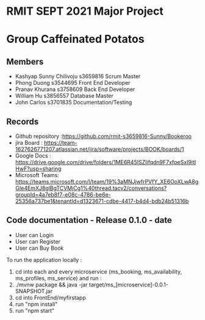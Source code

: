 # RMIT SEPT 2021 Major Project

# Group Caffeinated Potatos

## Members
* Kashyap Sunny Chilivoju   s3659816   Scrum Master  
* Phong Duong               s3544695   Front End Developer 
* Pranav Khurana            s3758609   Back End Developer  
* William Hu                s3856557   Database Master  
* John Carlos               s3701835   Documentation/Testing  

## Records

* Github repository :https://github.com/rmit-s3659816-Sunny/Bookeroo  
* jira Board : https://team-1627626771207.atlassian.net/jira/software/projects/BOOK/boards/1  
* Google Docs : https://drive.google.com/drive/folders/1ME6R45ISZIifqdn9F7xfpeSxI9itIHwF?usp=sharing  
* Microsoft Teams: https://teams.microsoft.com/l/team/19%3aMNJjwfrPVfY_XE6OoXLwA8gGIe4EmXJ8glBgTCVMjCg1%40thread.tacv2/conversations?groupId=4a7eb8f7-e08c-4786-be6e-25356a737be1&tenantId=d1323671-cdbe-4417-b4d4-bdb24b51316b  

	
## Code documentation - Release 0.1.0 - date
* User can Login
* User can Register
* User can Buy Book
  

To run the application locally : 
1) cd into each and every microservice (ms_booking, ms_availability, ms_profiles, ms_service) and run :
2) ./mvnw package && java -jar target/ms_[microservice]-0.0.1-SNAPSHOT.jar
3) cd into FrontEnd/myfirstapp
4) run "npm install"
5) run "npm start"



